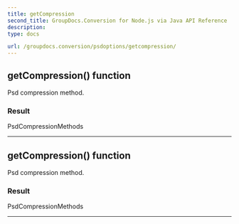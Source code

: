 ```yaml
---
title: getCompression
second_title: GroupDocs.Conversion for Node.js via Java API Reference
description: 
type: docs

url: /groupdocs.conversion/psdoptions/getcompression/
---
```


## getCompression()  function

 Psd compression method.
 

### Result
PsdCompressionMethods


---


## getCompression()  function

 Psd compression method.
 

### Result
PsdCompressionMethods


---


